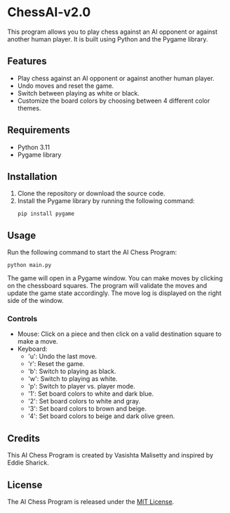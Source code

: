 # ChessAI-v2.0

This program allows you to play chess against an AI opponent or against another human player. It is built using Python and the Pygame library.

## Features

- Play chess against an AI opponent or against another human player.
- Undo moves and reset the game.
- Switch between playing as white or black.
- Customize the board colors by choosing between 4 different color themes.

## Requirements

- Python 3.11
- Pygame library

## Installation

1. Clone the repository or download the source code.
2. Install the Pygame library by running the following command:
   ```
   pip install pygame
   ```

## Usage

Run the following command to start the AI Chess Program:
```
python main.py
```

The game will open in a Pygame window. You can make moves by clicking on the chessboard squares. The program will validate the moves and update the game state accordingly. The move log is displayed on the right side of the window.

### Controls

- Mouse: Click on a piece and then click on a valid destination square to make a move.
- Keyboard:
  - 'u': Undo the last move.
  - 'r': Reset the game.
  - 'b': Switch to playing as black.
  - 'w': Switch to playing as white.
  - 'p': Switch to player vs. player mode.
  - '1': Set board colors to white and dark blue.
  - '2': Set board colors to white and gray.
  - '3': Set board colors to brown and beige.
  - '4': Set board colors to beige and dark olive green.

## Credits

This AI Chess Program is created by Vasishta Malisetty and inspired by Eddie Sharick.

## License

The AI Chess Program is released under the [MIT License](https://opensource.org/licenses/MIT).
